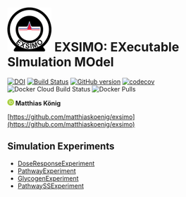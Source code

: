 <h1><img alt="EXSIMO logo" src="./images/exsimo_logo_200.png" height="100" /> EXSIMO: EXecutable SImulation MOdel</h1>

[![DOI](https://zenodo.org/badge/DOI/10.5281/zenodo.3596068.svg)](https://doi.org/10.5281/zenodo.3596068)
[![Build Status](https://travis-ci.org/matthiaskoenig/exsimo.svg?branch=master)](https://travis-ci.org/matthiaskoenig/exsimo)
[![GitHub version](https://badge.fury.io/gh/matthiaskoenig%2Fexsimo.svg)](https://badge.fury.io/gh/matthiaskoenig%2Fexsimo)
[![codecov](https://codecov.io/gh/matthiaskoenig/exsimo/branch/master/graph/badge.svg)](https://codecov.io/gh/matthiaskoenig/exsimo)
![Docker Cloud Build Status](https://img.shields.io/docker/cloud/build/matthiaskoenig/exsimo)
![Docker Pulls](https://img.shields.io/docker/pulls/matthiaskoenig/exsimo)

<b><a href="https://orcid.org/0000-0003-1725-179X" title="https://orcid.org/0000-0003-1725-179X"><img src="./images/orcid.png" height="15"/></a> Matthias König</b>

[https://github.com/matthiaskoenig/exsimo](https://github.com/matthiaskoenig/exsimo)

## Simulation Experiments
* [DoseResponseExperiment](DoseResponseExperiment.html)
* [PathwayExperiment](PathwayExperiment.html)
* [GlycogenExperiment](GlycogenExperiment.html)
* [PathwaySSExperiment](PathwaySSExperiment.html)
